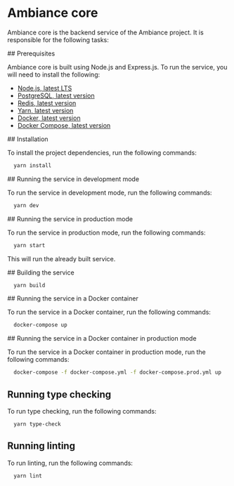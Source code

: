# Ambiance core

Ambiance core is the backend service of the Ambiance project. It is responsible for the following tasks:

## Prerequisites

Ambiance core is built using Node.js and Express.js. To run the service, you will need to install the following:

- [Node.js, latest LTS](https://nodejs.org/en/)
- [PostgreSQL, latest version](https://www.postgresql.org/download/)
- [Redis, latest version](https://redis.io/download)
- [Yarn, latest version](https://yarnpkg.com/en/docs/install)
- [Docker, latest version](https://docs.docker.com/install/)
- [Docker Compose, latest version](https://docs.docker.com/compose/install/)

## Installation

To install the project dependencies, run the following commands:

```bash
  yarn install
```

## Running the service in development mode

To run the service in development mode, run the following commands:

```bash
  yarn dev
```

## Running the service in production mode

To run the service in production mode, run the following commands:

```bash
  yarn start
```

This will run the already built service.

## Building the service

```bash
  yarn build
```

## Running the service in a Docker container

To run the service in a Docker container, run the following commands:

```bash
  docker-compose up
```

## Running the service in a Docker container in production mode

To run the service in a Docker container in production mode, run the following commands:

```bash
  docker-compose -f docker-compose.yml -f docker-compose.prod.yml up
```

## Running type checking

To run type checking, run the following commands:

```bash
  yarn type-check
```

## Running linting

To run linting, run the following commands:

```bash
  yarn lint
```
